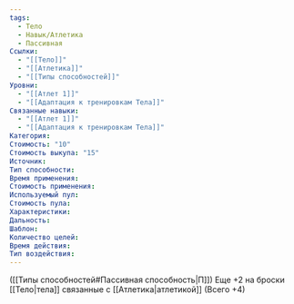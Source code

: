 ```yaml
---
tags:
  - Тело
  - Навык/Атлетика
  - Пассивная
Ссылки:
  - "[[Тело]]"
  - "[[Атлетика]]"
  - "[[Типы способностей]]"
Уровни:
  - "[[Атлет 1]]"
  - "[[Адаптация к тренировкам Тела]]"
Связанные навыки:
  - "[[Атлет 1]]"
  - "[[Адаптация к тренировкам Тела]]"
Категория: 
Стоимость: "10"
Стоимость выкупа: "15"
Источник:
Тип способности:
Время применения:
Стоимость применения:
Используемый пул:
Стоимость пула:
Характеристики:
Дальность:
Шаблон:
Количество целей:
Время действия:
Тип воздействия:
---
```

([[Типы способностей#Пассивная способность|П]]) Еще +2 на броски [[Тело|тела]] связанные с [[Атлетика|атлетикой]] (Всего +4)